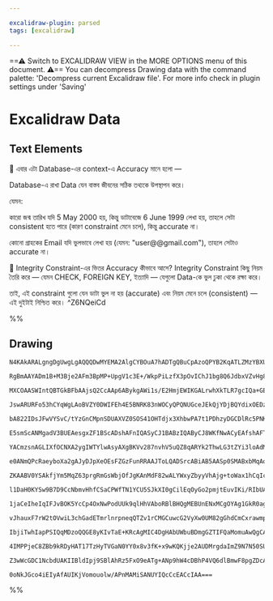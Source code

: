 ```yaml
---

excalidraw-plugin: parsed
tags: [excalidraw]

---
```

==⚠  Switch to EXCALIDRAW VIEW in the MORE OPTIONS menu of this document. ⚠== You can decompress Drawing data with the command palette: 'Decompress current Excalidraw file'. For more info check in plugin settings under 'Saving'


# Excalidraw Data
## Text Elements

🔷 এবার এটা Database-এর context-এ Accuracy মানে হলো —

Database-এ রাখা Data যেন বাস্তব জীবনের সঠিক তথ্যকে উপস্থাপন করে।

যেমন:

কারো জন্ম তারিখ যদি 5 May 2000 হয়, কিন্তু ডাটাবেজে 6 June 1999 লেখা হয়, 
তাহলে সেটা consistent হতে পারে (কারণ constraint মেনে চলে), কিন্তু accurate না।

কোনো গ্রাহকের Email যদি ভুলভাবে লেখা হয় (যেমন: "user@@gmail.com"), তাহলে সেটাও accurate না।

🔶 Integrity Constraint-এর ভিতর Accuracy কীভাবে আসে?
Integrity Constraint কিছু নিয়ম তৈরি করে — যেমন CHECK, FOREIGN KEY, ইত্যাদি — যেগুলো Data-কে ভুল ঢুকা থেকে রক্ষা করে।

তাই, এই constraint গুলো যেন ডাটা ভুল না হয় (accurate) এবং
নিয়ম মেনে চলে (consistent) — এই দুইটাই নিশ্চিত করে। ^Z6NQeiCd

%%
## Drawing
```compressed-json
N4KAkARALgngDgUwgLgAQQQDwMYEMA2AlgCYBOuA7hADTgQBuCpAzoQPYB2KqATLZMzYBXUtiRoIACyhQ4zZAHoFAc0JRJQgEYA6bGwC2CgF7N6hbEcK4OCtptbErHALRY8RMpWdx8Q1TdIEfARcZgRmBShcZQUebQA2bQB2GjoghH0EDihmbgBtcDBQMBKIEm4IAH1JADU2HhgAGXoAYQMAWQBRAEEtZmJcAFZNVJLIWEQKwOwojmVg0dLMbmcA

RgBmAAYADm1B+M3Bje2AFm3BpMP+UpgV1c3E+/WkpPiLzfX3pOvIChJ1bg8Q6JdbxVZvHg8DZJHjxH5SBCEZTSbgATge2m2qPWqyS6x461R8R4SVR8Os83EqE28OYUFIbAA1gg2vg2KQKgBiVYIHk8xaQTS4bCM5QMoQcYis9lcobEbYAMwVAogCsI+HwAGVYAsJIIPCq6QzmQB1f6SQG0+lMhDamC69D68rw8XIjjhXJoVbwthwYVqW5ezY0wqQ

MXCOAASWIntQBTGkBFbAAjsQ2CcAAp6ABykgAWi1s/E2HmjEWIKGALrwhXkTLR7gcIQa+GESVYCq4TYq8WS93MWPFMbQeBU9ahgC+tIQCGI3FWPEGQPOSUGJ3hjBY7C4aDO69DDCYrE42c4Ym4J0G2xxxNbzAAIukoLPuAqCGF4ZphJLOsFMtlYzyasDyEOABmfOcvSSE54nWbZtk2VYTlXdZ4SIDhGUbZt8DQtgRRfNA33wMJCinQoh0gcoJDze

JswARURFo53hCYqWgLAoBVZY0DWIFEh4E5BNRK83nWOCyQPQNUGceJEkQjYDjBQYdixOEDz+YgAS9U4Tm0KFNiEqFtlXeFJERZFOLQVdUWSJCCW2cFtmJVZvQPCkHRDYcjRtaUOQkbleUClUhRFcMJSlNg2T89BOTlRVlRrdUtR1NinWYg9vNNc1LQy61mTtB0IDSnthDdD15x9P1sADedg3hMKoxjfJQ0TRkUzTTMc3zQti1LcsqxrOsEAbNAmx

bA822IDsJFwVYSvC/tYzGnCMpnSDUAXVZ0SOS41OHTdjx3XhbwPA7t1PDhzyDGCDlRc5PNKQgHyfAjUCIj8Dy/cLfwyLIcnyYDh1A8DXtxGC4IQpCULQttMNG7DcPw9b3oQFiOIqAAdDhAF4NwB2XdQQB4yEAGshAD7IQAGyEJwB8yBJ1B71wKIhTCZwCYpvRsg45nUG6bBsBEYUYFQQA6yBJwAKyEAcchUEATshACbIQBpyFQQAUAixrG6YZ0IE

E5smScANMgadV3BUEAesgxZF1BScADshAFnIQASyCJ1BABzIQAByCJ8WKfNwACyEAfshAFTIVBrcAUshLcN72JcASMhACrIK3/ZJ8PTe9smxcAE0hlY4Y3BZF5AU+98n5ftkXLcFv3yc97WjcAMshPdQQZUHaXABaBYMpcAfchqFQb3Pfz63AEHIVBAELIEnqaJsX7Yl+JUAAKQlBANtRWfUGlsXdeb1usetkmZYl82xep1A2dYOk/ql62JfD8mJ

YACmzsnAGLIXfOCNXA2ygIWTYlwAsyAXgBKVv287nvhV5uQZ8qARYk2ThwLG3tZYi3loAdMhLZa0liHCmnR9CP3wOXSugBayC7tLLBJMh7z0XjTSWTdUDnzThnVAGMIBCDCKQAAAgw5QaD1S6AMDQ7+RcN6oC3tTQAyZCoAAXzYBoDwFY2xoANl3UCRnZmKAMqA2gcAfk/ZmFMsGe2thTbmgD+Zt0dvgwhgAwyC3gAfixrI588jYCKPvvSR+2Q26

e0ANmQPcRaeyboXa2gAJyDJpXeOEsFZGzFunRRAAJToLQADSrcABiAB5AASp0SMABxbMqAomdAAJqt0AOGQ1sg4kwrorYJsDcHy31s4EOqAcHS1QIAIsgu7Z1QP7MWNSybe0toAdsgaYBPERwNeeTW4EzyXfZR9in6oHKXLYJpt+47zqSAkhZDz7CKAQgT+hMiaACDILG7jPEv3FqgD+F895PWfNkLZQTRmoDLl3PJ1MxnuMAG2Qls36aLbgnROP

ZKAABV0YSAkfjYm5MqZ63prgRmGsWbjOfJgKAnMdF82wALYWxyZbyyVhAjg+toWax1hCqIcyzYkytrbB2ztXa8K9r7AOQcakRyjjHOO3yU6UMzjiq+ud85eOLqXQ2JTq613rsGTYy8nF/z7gPAhw9R4TynjPOeC8l6kJXoM9eC9eHbxpucg+jjJbH1QKfBO5Cr63z3pMxxgtX4nK/j/DuNt/48xEdPMRWdoFwIQevZBqBUHoMwbU3BhiJYqpWeQj

l1DaH0KYSw9B7D9CcNbmvHhfCSaCPWfTN1YCU5SJkXI0gCilEqOyGo2pmjtEuvIKi/RIbUAmLFuYjgliEDWIFsWq1z926uJAR4rxvj/GmqCZQ8JkSYmoAScktJGSsm5NQAUopJTh1ixmZUyF1SJZLKaS0tpHSum9K+UnFOQyRljMteQKZq6SULJpks0BzdyGZufFs4meyOAHMLja45pzyF6suVAa5hMxn3MeSTZ5ns3kfOtoen5NZOBQE1IQIwY5

1jaCeIheIqIFJvBOK5YcCp4OxNwPodUUk9qlHhVAboRBlBHQgMEBUnENxMCgOYAg1GkR0agL6FUbMohtiYCNVAy0fSFv8AQAFCLMY4xBaTCmBMd54vVmWvjHMCZcyrXo9FEtMWKxTkppm6mtZL31iSi2Ns7ZOxdmLN2tK/aB2DmHSOlto6xxg+ykJGcs45wdryoufiBVCprnXXgYqJW/yddKwecrUBj0nu6JVqIiGqpbtQjVqadXjP3v+o+J8z5m

vJhauxF7rW2tOVwiL3chGadETmrlnrpneqQTZv1rCMGCuwcG2VyXw0UM82gGhdCmCxrawmpN3CtVpozTV7NAy80trbbYiZJXEWwo0VojTuia3ewMd1htTaFuFpsR2lbTie0fr9gOw9pSR0tAidEuJSSUnpMyTk/JhTDbFMrsuq9VSalbuaTTXdEtOk9L6WynFJ6gNZc7dMip16ZVBvqfe0hj6Zsvt2fsvtRz35avPn+v6gHbkgaeb2yDnz+kqlwE

IbjiTwhIapPSIQqMDzoQQGE8yKIvTaE+KRcAgMIC4DgHAbUWbuBDmgGZTIFQaMomuAwQgCAKAACFhSil7BFKKXIlQKjENsRYEBAGBGyJGZ8+htTGhZJFGU/k+RBXl0bv6puMiq9Chr3yspBjyiVAbx3JuzexKSgVVKkVnSFENyIY3UBnfm7yggM0mkLRoD4OHv30ezcW5tMHioxUHeR6d2bxJpVJCLQqqn/P/uMjxKqjVIMD0I+kCjzH2JhHiOke

4IMPPjeC8ZBb9kRDyHAT17TzHyTVGaN0YY0x8v3fK+x9wKQKjje2AUDMrgdaImZ9N7N50SU3Rl+r5COtQXB/fcV/TxkffDIKB/NHFMb86VSjMGwAyDUAANecnw5IwSXHBMSMJXh5dn9X98BsluBCRUMTgPhURcMoDPgTgiRO9w8jA2ADBxdToCBmduBNhtBLxFxVhSIu9t8Mgi8FpyoJANcDd5FiAB8qRN9ShqDtQEA4AO95dqD2g2Appd8oVghk

Z3wWcGDC1NcbdUAKIIBldIpj9SBlAhRz5FxO9eATg+ANp9hW4cDBhP4VQ6dlBmwF8pgZDcA5DBgFCBIFDVgHI1C9hNDCCt8/pM9mRq9WN74sJxpShaxiMEA6d2xC05h0DhwsgeDXomcBDShsAiAWC0Bgj4QOAPDuAoiDxhAoA2c4jSBmcbDSg7AAArBAGYZgTUGIuADgrgmIzQXg18fg+XYUVjRgP5VA/APwijO/PUdIGYbcXjOhbjfQW/SYeGVw

0oNkJGco4iEIyAfAUIKjVomouolw/APnMAMiSANUYIQcCcEACcIAA===
```
%%